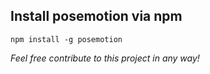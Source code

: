 ## Install posemotion via npm
```
npm install -g posemotion
```
*Feel free contribute to this project in any way!*
